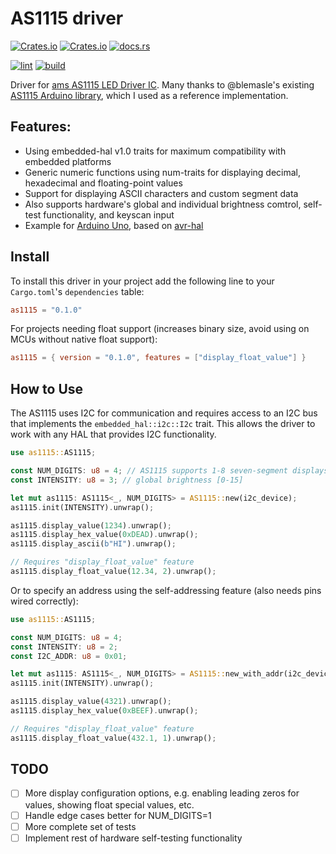 # AS1115 driver

[![Crates.io](https://img.shields.io/crates/v/as1115)](https://crates.io/crates/as1115)
[![Crates.io](https://img.shields.io/crates/d/as1115)](https://crates.io/crates/as1115)
[![docs.rs](https://img.shields.io/docsrs/as1115)](https://docs.rs/as1115/latest/as1115/)

[![lint](https://github.com/nonik0/as1115/actions/workflows/lint.yml/badge.svg)](https://github.com/nonik0/as1115/actions/workflows/lint.yml)
[![build](https://github.com/nonik0/as1115/actions/workflows/build.yml/badge.svg)](https://github.com/nonik0/as1115/actions/workflows/build.yml)

Driver for [ams AS1115 LED Driver IC](https://look.ams-osram.com/m/7ed04145f58f44e2/original/AS1115-DS000206.pdf). Many thanks to @blemasle's existing [AS1115 Arduino library](https://github.com/blemasle/arduino-as1115), which I used as a reference implementation.

## Features:
 * Using embedded-hal v1.0 traits for maximum compatibility with embedded platforms
 * Generic numeric functions using num-traits for displaying decimal, hexadecimal and floating-point values
 * Support for displaying ASCII characters and custom segment data
 * Also supports hardware's global and individual brightness comtrol, self-test functionality, and keyscan input
 * Example for [Arduino Uno](examples/arduino-uno/), based on [avr-hal](https://github.com/Rahix/avr-hal/)

## Install

To install this driver in your project add the following line to your `Cargo.toml`'s `dependencies` table:

```toml
as1115 = "0.1.0"
```

For projects needing float support (increases binary size, avoid using on MCUs without native float support):

```toml
as1115 = { version = "0.1.0", features = ["display_float_value"] }
```

## How to Use

The AS1115 uses I2C for communication and requires access to an I2C bus that implements the `embedded_hal::i2c::I2c` trait. This allows the driver to work with any HAL that provides I2C functionality.

```rust
use as1115::AS1115;

const NUM_DIGITS: u8 = 4; // AS1115 supports 1-8 seven-segment displays
const INTENSITY: u8 = 3; // global brightness [0-15]

let mut as1115: AS1115<_, NUM_DIGITS> = AS1115::new(i2c_device);
as1115.init(INTENSITY).unwrap();

as1115.display_value(1234).unwrap();
as1115.display_hex_value(0xDEAD).unwrap();
as1115.display_ascii(b"HI").unwrap();

// Requires "display_float_value" feature
as1115.display_float_value(12.34, 2).unwrap();
```

Or to specify an address using the self-addressing feature (also needs pins wired correctly):

```rust
use as1115::AS1115;

const NUM_DIGITS: u8 = 4;
const INTENSITY: u8 = 2;
const I2C_ADDR: u8 = 0x01;

let mut as1115: AS1115<_, NUM_DIGITS> = AS1115::new_with_addr(i2c_device, I2C_ADDR);
as1115.init(INTENSITY).unwrap();

as1115.display_value(4321).unwrap();
as1115.display_hex_value(0xBEEF).unwrap();

// Requires "display_float_value" feature
as1115.display_float_value(432.1, 1).unwrap();
```


## TODO
- [ ] More display configuration options, e.g. enabling leading zeros for values, showing float special values, etc.
- [ ] Handle edge cases better for NUM_DIGITS=1
- [ ] More complete set of tests
- [ ] Implement rest of hardware self-testing functionality
